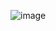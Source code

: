![image](https://github.com/Ireal-ai/SQLAcademyTaskSolution/assets/82309024/22eec60a-2681-46a3-b6dd-26e29c9bb2eb)
